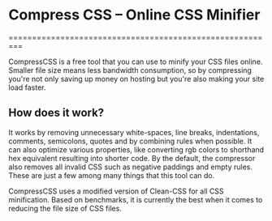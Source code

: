# Compress CSS – Online CSS Minifier
=========================================================

CompressCSS is a free tool that you can use to minify your CSS files online.
Smaller file size means less bandwidth consumption, so by compressing you're
not only saving up money on hosting but you're also making your site load faster.

How does it work?
--------
It works by removing unnecessary white-spaces, line breaks, indentations, comments, semicolons, quotes and by combining rules when possible. It can also optimize various properties, like converting rgb colors to shorthand hex equivalent resulting into shorter code. By the default, the compressor also removes all invalid CSS such as negative paddings and empty rules. These are just a few among many things that this tool can do.

CompressCSS uses a modified version of Clean-CSS for all CSS minification. Based on benchmarks, it is currently the best when it comes to reducing the file size of CSS files.
